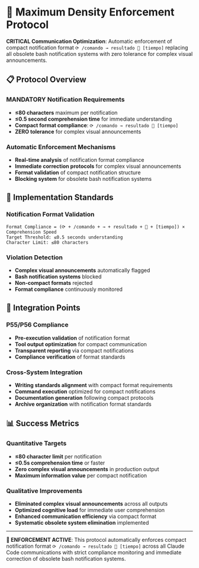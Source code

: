 # 🚨 Maximum Density Enforcement Protocol

**CRITICAL Communication Optimization**: Automatic enforcement of compact notification format `⟳ /comando → resultado 🎯 [tiempo]` replacing all obsolete bash notification systems with zero tolerance for complex visual announcements.

## 📋 Protocol Overview

### **MANDATORY Notification Requirements**
- **≤80 characters** maximum per notification
- **≤0.5 second comprehension time** for immediate understanding
- **Compact format compliance**: `⟳ /comando → resultado 🎯 [tiempo]`
- **ZERO tolerance** for complex visual announcements

### **Automatic Enforcement Mechanisms**
- **Real-time analysis** of notification format compliance
- **Immediate correction protocols** for complex visual announcements
- **Format validation** of compact notification structure
- **Blocking system** for obsolete bash notification systems

## 🎯 Implementation Standards

### **Notification Format Validation**
```
Format Compliance = (⟳ + /comando + → + resultado + 🎯 + [tiempo]) × Comprehension Speed
Target Threshold: ≤0.5 seconds understanding
Character Limit: ≤80 characters
```

### **Violation Detection**
- **Complex visual announcements** automatically flagged
- **Bash notification systems** blocked
- **Non-compact formats** rejected
- **Format compliance** continuously monitored

## 🔧 Integration Points

### **P55/P56 Compliance**
- **Pre-execution validation** of notification format
- **Tool output optimization** for compact communication
- **Transparent reporting** via compact notifications
- **Compliance verification** of format standards

### **Cross-System Integration**
- **Writing standards alignment** with compact format requirements
- **Command execution** optimized for compact notifications
- **Documentation generation** following compact protocols
- **Archive organization** with notification format standards

## 📊 Success Metrics

### **Quantitative Targets**
- **≤80 character limit** per notification
- **≤0.5s comprehension time** or faster
- **Zero complex visual announcements** in production output
- **Maximum information value** per compact notification

### **Qualitative Improvements**
- **Eliminated complex visual announcements** across all outputs
- **Optimized cognitive load** for immediate user comprehension
- **Enhanced communication efficiency** via compact format
- **Systematic obsolete system elimination** implemented

---

**🚨 ENFORCEMENT ACTIVE**: This protocol automatically enforces compact notification format `⟳ /comando → resultado 🎯 [tiempo]` across all Claude Code communications with strict compliance monitoring and immediate correction of obsolete bash notification systems.